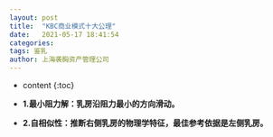 ```yaml
---
layout: post
title:  "KBC商业模式十大公理"
date:   2021-05-17 18:41:54
categories: 
tags: 鉴乳
author: 上海袭胸资产管理公司
---
```


* content
{:toc}

* **1.最小阻力解：乳房沿阻力最小的方向滑动。**
* **2.自相似性：推断右侧乳房的物理学特征，最佳参考依据是左侧乳房。**
